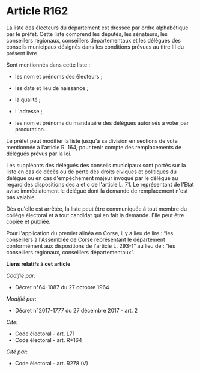 # Article R162

La liste des électeurs du département est dressée par ordre alphabétique par le préfet. Cette liste comprend les députés, les
sénateurs, les conseillers régionaux, conseillers départementaux et les délégués des conseils municipaux désignés dans les
conditions prévues au titre III du présent livre.

Sont mentionnés dans cette liste :

- les nom et prénoms des électeurs ;

- les date et lieu de naissance ;

- la qualité ;

- l 'adresse ;

- les nom et prénoms du mandataire des délégués autorisés à voter par procuration.

Le préfet peut modifier la liste jusqu'à sa division en sections de vote mentionnée à l'article R. 164, pour tenir compte des
remplacements de délégués prévus par la loi.

Les suppléants des délégués des conseils municipaux sont portés sur la liste en cas de décès ou de perte des droits civiques
et politiques du délégué ou en cas d'empêchement majeur invoqué par le délégué au regard des dispositions des a et c de
l'article L. 71. Le représentant de l'Etat avise immédiatement le délégué dont la demande de remplacement n'est pas valable.

Dès qu'elle est arrêtée, la liste peut être communiquée à tout membre du collège électoral et à tout candidat qui en fait la
demande. Elle peut être copiée et publiée.

Pour l'application du premier alinéa en Corse, il y a lieu de lire : “les conseillers à l'Assemblée de Corse représentant le
département conformément aux dispositions de l'article L. 293-1” au lieu de : “les conseillers régionaux, conseillers
départementaux”.

**Liens relatifs à cet article**

_Codifié par_:

  - Décret n°64-1087 du 27 octobre 1964

_Modifié par_:

  - Décret n°2017-1777 du 27 décembre 2017 - art. 2

_Cite_:

  - Code électoral - art. L71
  - Code électoral - art. R*164

_Cité par_:

  - Code électoral - art. R278 (V)
